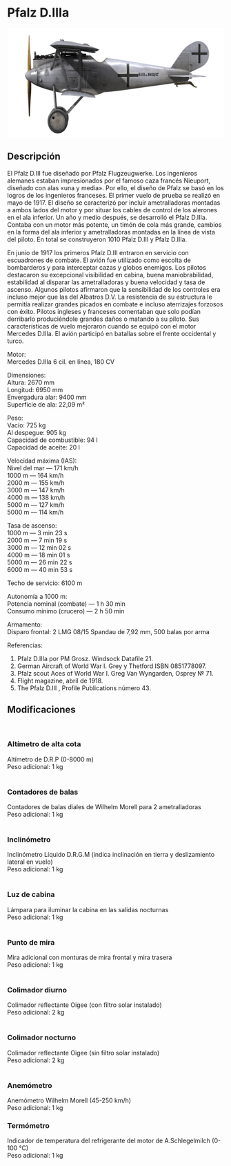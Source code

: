 # Pfalz D.IIIa  
  
![pfalzd3a](../images/pfalzd3a.png)  
  
## Descripción  
  
El Pfalz D.III fue diseñado por Pfalz Flugzeugwerke. Los ingenieros alemanes estaban impresionados por el famoso caza francés Nieuport, diseñado con alas «una y media». Por ello, el diseño de Pfalz se basó en los logros de los ingenieros franceses. El primer vuelo de prueba se realizó en mayo de 1917. El diseño se caracterizó por incluir ametralladoras montadas a ambos lados del motor y por situar los cables de control de los alerones en el ala inferior. Un año y medio después, se desarrolló el Pfalz D.IIIa. Contaba con un motor más potente, un timón de cola más grande, cambios en la forma del ala inferior y ametralladoras montadas en la línea de vista del piloto. En total se construyeron 1010 Pfalz D.III y Pfalz D.IIIa.  
  
En junio de 1917 los primeros Pfalz D.III entraron en servicio con escuadrones de combate. El avión fue utilizado como escolta de bombarderos y para interceptar cazas y globos enemigos. Los pilotos destacaron su excepcional visibilidad en cabina, buena maniobrabilidad, estabilidad al disparar las ametralladoras y buena velocidad y tasa de ascenso. Algunos pilotos afirmaron que la sensibilidad de los controles era incluso mejor que las del Albatros D.V. La resistencia de su estructura le permitía realizar grandes picados en combate e incluso aterrizajes forzosos con éxito. Pilotos ingleses y franceses comentaban que solo podían derribarlo produciéndole grandes daños o  matando a su piloto. Sus características de vuelo mejoraron cuando se equipó con el motor Mercedes D.IIIa. El avión participó en batallas sobre el frente occidental y turco.  
  
  
Motor:  
Mercedes D.IIIa 6 cil. en línea, 180 CV  
  
Dimensiones:  
Altura: 2670 mm  
Longitud: 6950 mm  
Envergadura alar: 9400 mm  
Superficie de ala: 22,09 m²  
  
Peso:  
Vacío: 725 kg  
Al despegue: 905 kg  
Capacidad de combustible: 94 l  
Capacidad de aceite: 20 l  
  
Velocidad máxima (IAS):  
Nivel del mar — 171 km/h  
1000 m — 164 km/h  
2000 m — 155 km/h  
3000 m — 147 km/h  
4000 m — 138 km/h  
5000 m — 127 km/h  
5000 m — 114 km/h  
  
Tasa de ascenso:  
1000 m —  3 min 23 s  
2000 m —  7 min 19 s  
3000 m — 12 min 02 s  
4000 m — 18 min 01 s  
5000 m — 26 min 22 s  
6000 m — 40 min 53 s  
  
Techo de servicio: 6100 m  
  
Autonomía a 1000 m:  
Potencia nominal (combate) — 1 h 30 min  
Consumo mínimo (crucero) — 2 h 50 min  
  
Armamento:  
Disparo frontal: 2 LMG 08/15 Spandau de 7,92 mm, 500 balas por arma  
  
Referencias:  
1) Pfalz D.IIIa por PM Grosz. Windsock Datafile 21.  
2) German Aircraft of World War I. Grey y Thetford ISBN 0851778097.  
3) Pfalz scout Aces of World War I.  Greg Van Wyngarden, Osprey № 71.  
4) Flight magazine, abril de 1918.  
5) The Pfalz D.III , Profile Publications número 43.  
  
## Modificaciones  
  ﻿
  
### Altímetro de alta cota  
  
Altímetro de D.R.P (0-8000 m)  
Peso adicional: 1 kg  
  ﻿
  
### Contadores de balas  
  
Contadores de balas diales de Wilhelm Morell para 2 ametralladoras  
Peso adicional: 1 kg  
  ﻿
  
### Inclinómetro  
  
Inclinómetro Líquido D.R.G.M (indica inclinación en tierra y deslizamiento lateral en vuelo)  
Peso adicional: 1 kg  
  ﻿
  
### Luz de cabina  
  
Lámpara para iluminar la cabina en las salidas nocturnas  
Peso adicional: 1 kg  
  ﻿
  
### Punto de mira  
  
Mira adicional con monturas de mira frontal y mira trasera  
Peso adicional: 1 kg  
  ﻿
  
### Colimador diurno  
  
Colimador reflectante Oigee (con filtro solar instalado)  
Peso adicional: 2 kg  
  ﻿
  
### Colimador nocturno  
  
Colimador reflectante Oigee (sin filtro solar instalado)  
Peso adicional: 2 kg  
  ﻿
  
### Anemómetro  
  
Anemómetro Wilhelm Morell (45-250 km/h)  
Peso adicional: 1 kg  
  
  
### Termómetro  
  
Indicador de temperatura del refrigerante del motor de A.Schlegelmilch (0-100 °C)  
Peso adicional: 1 kg  
